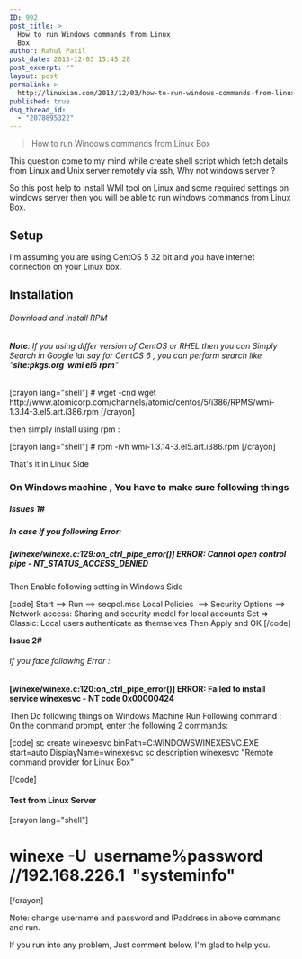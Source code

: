```yaml
---
ID: 992
post_title: >
  How to run Windows commands from Linux
  Box
author: Rahul Patil
post_date: 2013-12-03 15:45:28
post_excerpt: ""
layout: post
permalink: >
  http://linuxian.com/2013/12/03/how-to-run-windows-commands-from-linux-box/
published: true
dsq_thread_id:
  - "2078895322"
---
```

<blockquote>How to run Windows commands from Linux Box</blockquote>
This question come to my mind while create shell script which fetch details from Linux and Unix server remotely via ssh, Why not windows server ?

So this post help to install WMI tool on Linux and some required settings on windows server then you will be able to run windows commands from Linux Box.
<h2><strong>Setup</strong></h2>
I'm assuming you are using CentOS 5 32 bit and you have internet connection on your Linux box.
<h2><strong>Installation</strong></h2>
<h6>Download and Install RPM</h6>
<h6><strong>Note</strong>: If you using differ version of CentOS or RHEL then you can Simply Search in Google lat say for CentOS 6 , you can perform search like "<strong><em>site:pkgs.org  wmi el6 rpm</em></strong>"</h6>
[crayon lang="shell"] # wget -cnd wget http://www.atomicorp.com/channels/atomic/centos/5/i386/RPMS/wmi-1.3.14-3.el5.art.i386.rpm [/crayon]

then simply install using rpm :

[crayon lang="shell"] # rpm -ivh wmi-1.3.14-3.el5.art.i386.rpm [/crayon]

That's it in Linux Side
<h3><strong>On Windows machine , You have to make sure following things</strong></h3>
<h5><strong>Issues 1#</strong></h5>
<h5>In case If you following Error:</h5>
<h5><strong>[winexe/winexe.c:129:on_ctrl_pipe_error()] ERROR: Cannot open control pipe - NT_STATUS_ACCESS_DENIED</strong></h5>
Then Enable following setting in Windows Side

[code]
Start ==&gt; Run ==&gt; secpol.msc
Local Policies  ==&gt; Security Options ==&gt; Network access: Sharing and security model for local accounts
Set =&gt; Classic: Local users authenticate as themselves
Then Apply and OK [/code]

<strong>Issue 2#</strong>
<h6>If you face following Error :</h6>
<strong>[winexe/winexe.c:120:on_ctrl_pipe_error()] ERROR: Failed to install service winexesvc - NT code 0x00000424</strong>

Then Do following things on Windows Machine
Run Following command :
On the command prompt, enter the following 2 commands:

[code]
sc create winexesvc binPath=C:WINDOWSWINEXESVC.EXE start=auto DisplayName=winexesvc
sc description winexesvc &quot;Remote command provider for Linux Box&quot;

[/code]
<h4><strong>Test from Linux Server</strong></h4>
[crayon lang="shell"]

# winexe -U  username%password  //192.168.226.1  "systeminfo"

[/crayon]

Note: change username and password and IPaddress in above command and run.

If you run into any problem, Just comment below, I'm glad to help you.